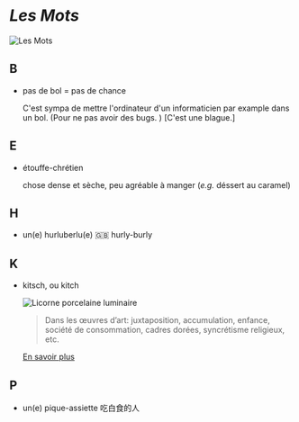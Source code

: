 # _Les Mots_
![Les Mots](Figures/les_mots.jpg)


B
---
+ pas de bol = pas de chance

	C'est sympa de mettre l'ordinateur d'un informaticien par example dans un bol. (Pour ne pas avoir des bugs. ) [C'est une blague.]

E
---
+ étouffe-chrétien

	chose dense et sèche, peu agréable à manger (_e.g._ déssert au caramel)

H
---
+ un(e) hurluberlu(e) :uk: hurly-burly 

K
---
+ kitsch, ou kitch

	![Licorne porcelaine luminaire](Figures/veilleuse_licorne_porcelaine_enfant_luminaire.jpg)

	>Dans les œuvres d’art: juxtaposition, accumulation, enfance, société de consommation, cadres dorées, syncrétisme religieux, etc.

	[En savoir plus](https://mlleaartus.wordpress.com/2017/07/27/le-kitsch-cest-quoi/)

P
---
+ un(e) pique-assiette 吃白食的人

